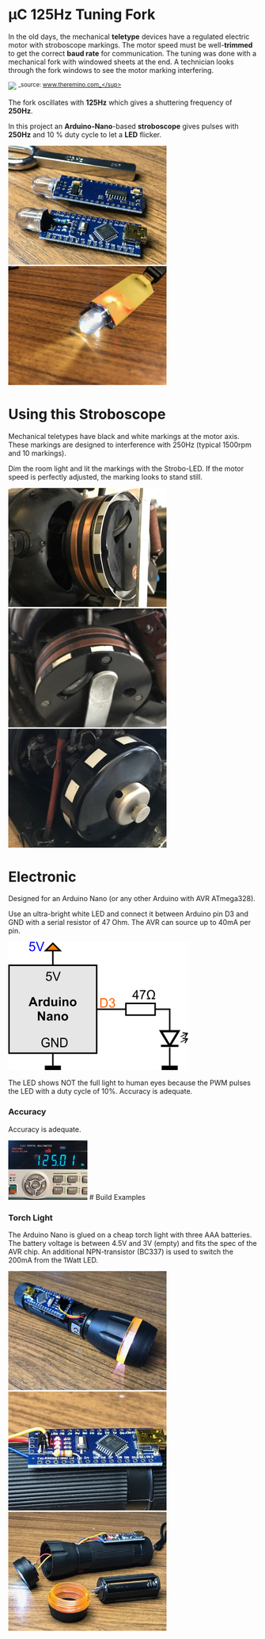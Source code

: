 # µC 125Hz Tuning Fork

In the old days, the mechanical __teletype__ devices have a regulated electric motor with stroboscope markings. The motor speed must be well-__trimmed__ to get the correct __baud rate__ for communication. The tuning was done with a mechanical fork with windowed sheets at the end. A technician looks through the fork windows to see the motor marking interfering.

![](https://www.theremino.com/wp-content/uploads/2014/09/DiapasonBottom.jpg)
<sup>_source: www.theremino.com_</sup>

The fork oscillates with __125Hz__ which gives a shuttering frequency of __250Hz__. 

In this project an __Arduino-Nano__-based __stroboscope__ gives pulses with __250Hz__ and 10 % duty cycle to let a __LED__ flicker.

<img src="img/StroboPCB.jpg" width="320px">

<img src="img/StroboFinish.jpg" width="320px">

# Using this Stroboscope

Mechanical teletypes have black and white markings at the motor axis. These markings are designed to interference with 250Hz (typical 1500rpm and 10 markings).

Dim the room light and lit the markings with the Strobo-LED. If the motor speed is perfectly adjusted, the marking looks to stand still.

<img src="img/StroboFS1.jpg" width="320px">
<img src="img/StroboFS2.jpg" width="320px">
<img src="img/StroboFS3.jpg" width="320px">

# Electronic

Designed for an Arduino Nano (or any other Arduino with AVR ATmega328).

Use an ultra-bright white LED and connect it between Arduino pin D3 and GND with a serial resistor of 47 Ohm. The AVR can source up to 40mA per pin.

![](img/Strobo125.png)

The LED shows NOT the full light to human eyes because the PWM pulses the LED with a duty cycle of 10%.
Accuracy is adequate.

### Accuracy

Accuracy is adequate.

<img src="img/StroboMeas.jpg" width="160px">
# Build Examples

### Torch Light

The Arduino Nano is glued on a cheap torch light with three AAA batteries. The battery voltage is between 4.5V and 3V (empty) and fits the spec of the AVR chip. An additional NPN-transistor (BC337) is used to switch the 200mA from the 1Watt LED.

<img src="img/StroboFunzel1.jpg" width="320px">
<img src="img/StroboFunzel2.jpg" width="320px">
<img src="img/StroboFunzel3.jpg" width="320px">